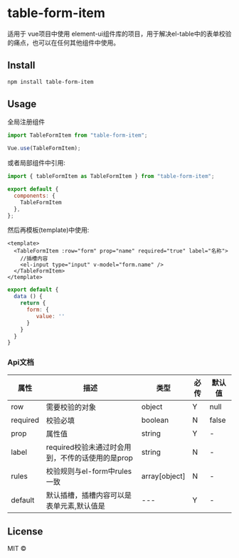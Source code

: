 # table-form-item

适用于 vue项目中使用 element-ui组件库的项目，用于解决el-table中的表单校验的痛点，也可以在任何其他组件中使用。

## Install

```bash
npm install table-form-item
```

## Usage

全局注册组件

```js
import TableFormItem from "table-form-item";

Vue.use(TableFormItem);
```

或者局部组件中引用:

```js
import { tableFormItem as TableFormItem } from "table-form-item";

export default {
  components: {
    TableFormItem
  },
};
```

然后再模板(template)中使用:

```vue
<template>
  <TableFormItem :row="form" prop="name" required="true" label="名称">
    //插槽内容
    <el-input type="input" v-model="form.name" />
  </TableFormItem>
</template>
```
```js
export default {
  data () {
    return {
      form: { 
         value: '' 
      }
    }
  }
}
```

### Api文档
| 属性       | 描述                                                             | 类型            | 必传  | 默认值 |
|----------|----------------------------------------------------------------|---------------|-----|----|
| row      | 需要校验的对象                                                        | object        | Y   | null |
| required | 校验必填                                                           | boolean       | N   | false |
| prop     | 属性值                                                            | string        | Y   | -  |
| label    | required校验未通过时会用到，不传的话使用的是prop                                 | string        | N   | -  |
| rules    | 校验规则与el-form中rules一致                                           | array[object] | N   | -  |
| default  | 默认插槽，插槽内容可以是表单元素,默认值是<el-input v-model="row[prop]"></el-input> | ---           | Y   | -  |



## License

MIT &copy;
